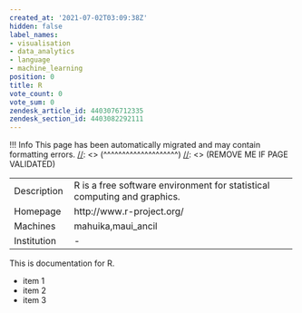 ```yaml
---
created_at: '2021-07-02T03:09:38Z'
hidden: false
label_names:
- visualisation
- data_analytics
- language
- machine_learning
position: 0
title: R
vote_count: 0
vote_sum: 0
zendesk_article_id: 4403076712335
zendesk_section_id: 4403082292111
---
```



[//]: <> (REMOVE ME IF PAGE VALIDATED)
[//]: <> (vvvvvvvvvvvvvvvvvvvv)
 !!! Info
     This page has been automatically migrated and may contain formatting errors.
[//]: <> (^^^^^^^^^^^^^^^^^^^^)
[//]: <> (REMOVE ME IF PAGE VALIDATED)
<table style="width:99%;">
<colgroup>
<col style="width: 21%" />
<col style="width: 78%" />
</colgroup>
<tbody>
<tr class="odd">
<td>Description</td>
<td>R is a free software environment for statistical computing and
graphics.</td>
</tr>
<tr class="even">
<td>Homepage</td>
<td>http://www.r-project.org/</td>
</tr>
<tr class="odd">
<td>Machines</td>
<td>mahuika,maui_ancil</td>
</tr>
<tr class="even">
<td>Institution</td>
<td>-</td>
</tr>
</tbody>
</table>

This is documentation for R.

-   item 1
-   item 2
-   item 3
